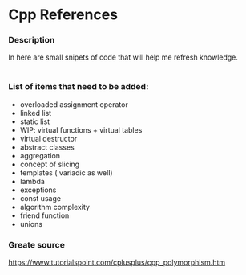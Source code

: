 # Cpp References
### Description
In here are small snipets of code that will help me refresh knowledge.</br>
</br>

### List of items that need to be added:
* overloaded assignment operator
* linked list
* static list
* WIP: virtual functions + virtual tables 
* virtual destructor
* abstract classes
* aggregation
* concept of slicing
* templates ( variadic as well)
* lambda
* exceptions
* const usage
* algorithm complexity
* friend function
* unions

### Greate source
https://www.tutorialspoint.com/cplusplus/cpp_polymorphism.htm
